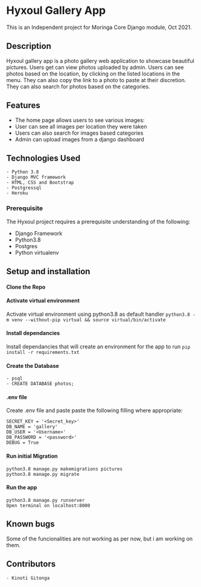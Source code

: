 # Hyxoul Gallery App

This is an Independent project for Moringa Core Django module, Oct 2021.

## Description

Hyxoul gallery app is a photo gallery web application to showcase beautiful pictures. Users get can view photos uploaded by admin. Users can see photos based on the location, by clicking on the listed locations in the menu. They can also copy the link to a photo to paste at their discretion. They can also search for photos based on the categories.

## Features

- The home page allows users to see various images:
- User can see all images per location they were taken
- Users can also search for images based categories
- Admin can upload images from a django dashboard

## Technologies Used

    - Python 3.8
    - Django MVC framework
    - HTML, CSS and Bootstrap
    - Postgressql
    - Heroku

### Prerequisite

The Hyxoul project requires a prerequisite understanding of the following:

- Django Framework
- Python3.8
- Postgres
- Python virtualenv

## Setup and installation

#### Clone the Repo

#### Activate virtual environment

Activate virtual environment using python3.8 as default handler
`python3.8 -m venv --without-pip virtual && source virtual/bin/activate`

#### Install dependancies

Install dependancies that will create an environment for the app to run `pip install -r requirements.txt`

#### Create the Database

    - psql
    - CREATE DATABASE photos;

#### .env file

Create .env file and paste paste the following filling where appropriate:

    SECRET_KEY = '<Secret_key>'
    DB_NAME = 'gallery'
    DB_USER = '<Username>'
    DB_PASSWORD = '<password>'
    DEBUG = True

#### Run initial Migration

    python3.8 manage.py makemigrations pictures
    python3.8 manage.py migrate

#### Run the app

    python3.8 manage.py runserver
    Open terminal on localhost:8000

## Known bugs

Some of the funcionalities are not working as per now, but i am working on them.

## Contributors

    - Kinoti Gitonga
